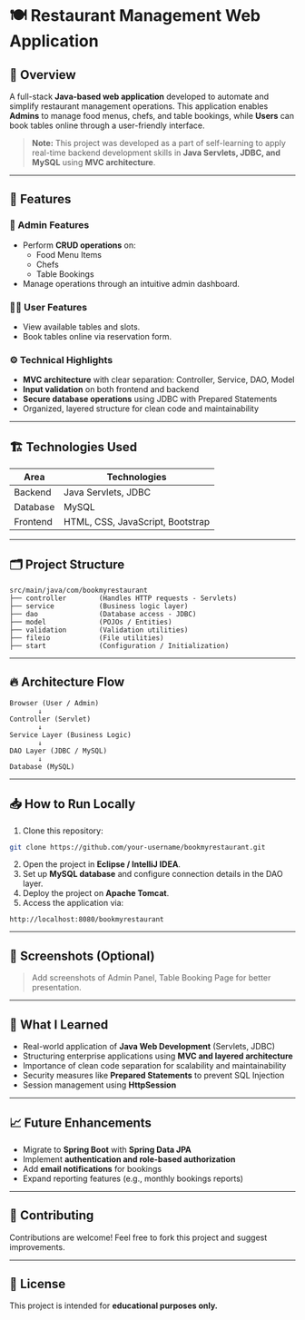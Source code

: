 
# 🍽️ Restaurant Management Web Application

## 📌 Overview
A full-stack **Java-based web application** developed to automate and simplify restaurant management operations. This application enables **Admins** to manage food menus, chefs, and table bookings, while **Users** can book tables online through a user-friendly interface.

> **Note:** This project was developed as a part of self-learning to apply real-time backend development skills in **Java Servlets, JDBC, and MySQL** using **MVC architecture**.

---

## 🚀 Features
### 🔑 Admin Features
- Perform **CRUD operations** on:
  - Food Menu Items
  - Chefs
  - Table Bookings
- Manage operations through an intuitive admin dashboard.

### 🧑‍💻 User Features
- View available tables and slots.
- Book tables online via reservation form.

### ⚙️ Technical Highlights
- **MVC architecture** with clear separation: Controller, Service, DAO, Model
- **Input validation** on both frontend and backend
- **Secure database operations** using JDBC with Prepared Statements
- Organized, layered structure for clean code and maintainability

---

## 🏗️ Technologies Used
| Area      | Technologies                      |
|-----------|-----------------------------------|
| Backend   | Java Servlets, JDBC                |
| Database  | MySQL                              |
| Frontend  | HTML, CSS, JavaScript, Bootstrap   |

---

## 🗂️ Project Structure
```
src/main/java/com/bookmyrestaurant
├── controller        (Handles HTTP requests - Servlets)
├── service           (Business logic layer)
├── dao               (Database access - JDBC)
├── model             (POJOs / Entities)
├── validation        (Validation utilities)
├── fileio            (File utilities)
├── start             (Configuration / Initialization)
```

---

## 🔥 Architecture Flow
```
Browser (User / Admin)
       ↓
Controller (Servlet)
       ↓
Service Layer (Business Logic)
       ↓
DAO Layer (JDBC / MySQL)
       ↓
Database (MySQL)
```

---

## 📥 How to Run Locally
1. Clone this repository:
```bash
git clone https://github.com/your-username/bookmyrestaurant.git
```
2. Open the project in **Eclipse / IntelliJ IDEA**.
3. Set up **MySQL database** and configure connection details in the DAO layer.
4. Deploy the project on **Apache Tomcat**.
5. Access the application via:
```
http://localhost:8080/bookmyrestaurant
```

---

## 📸 Screenshots (Optional)
> Add screenshots of Admin Panel, Table Booking Page for better presentation.

---

## 🎯 What I Learned
- Real-world application of **Java Web Development** (Servlets, JDBC)
- Structuring enterprise applications using **MVC and layered architecture**
- Importance of clean code separation for scalability and maintainability
- Security measures like **Prepared Statements** to prevent SQL Injection
- Session management using **HttpSession**

---

## 📈 Future Enhancements
- Migrate to **Spring Boot** with **Spring Data JPA**
- Implement **authentication and role-based authorization**
- Add **email notifications** for bookings
- Expand reporting features (e.g., monthly bookings reports)

---

## 🤝 Contributing
Contributions are welcome! Feel free to fork this project and suggest improvements.

---

## 📄 License
This project is intended for **educational purposes only.**
